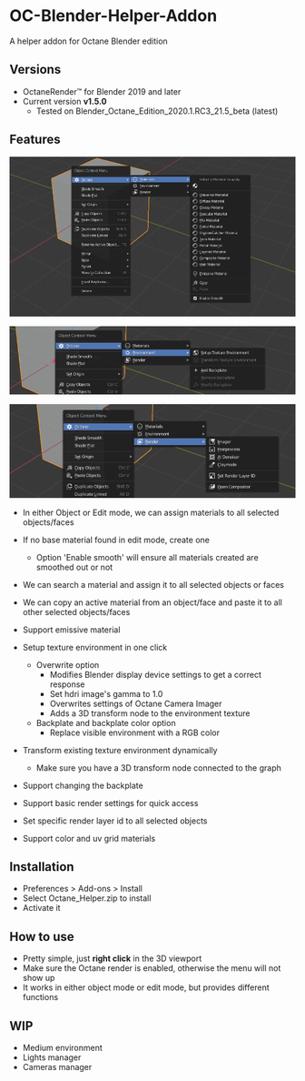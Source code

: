 # OC-Blender-Helper-Addon
A helper addon for Octane Blender edition

## Versions

* OctaneRender™ for Blender 2019 and later
* Current version **v1.5.0**
  * Tested on Blender_Octane_Edition_2020.1.RC3_21.5_beta (latest)

## Features

![image-20200423154956301](README.assets/image-20200423154956301.png)

![image-20200423155011062](README.assets/image-20200423155011062.png)

![image-20200423155027862](README.assets/image-20200423155027862.png)

* In either Object or Edit mode, we can assign materials to all selected objects/faces
* If no base material found in edit mode, create one
  * Option 'Enable smooth' will ensure all materials created are smoothed out or not
* We can search a material and assign it to all selected objects or faces
* We can copy an active material from an object/face and paste it to all other selected objects/faces
* Support emissive material
* Setup texture environment in one click

  * Overwrite option
    * Modifies Blender display device settings to get a correct response
    * Set hdri image's gamma to 1.0
    * Overwrites settings of Octane Camera Imager
    * Adds a 3D transform node to the environment texture
  * Backplate and backplate color option
    * Replace visible environment with a RGB color
* Transform existing texture environment dynamically

  * Make sure you have a 3D transform node connected to the graph
* Support changing the backplate
* Support basic render settings for quick access
* Set specific render layer id to all selected objects
* Support color and uv grid materials

## Installation

* Preferences > Add-ons > Install
* Select Octane_Helper.zip to install
* Activate it

## How to use

* Pretty simple, just **right click** in the 3D viewport
* Make sure the Octane render is enabled, otherwise the menu will not show up
* It works in either object mode or edit mode, but provides different functions

## WIP

* Medium environment
* Lights manager
* Cameras manager